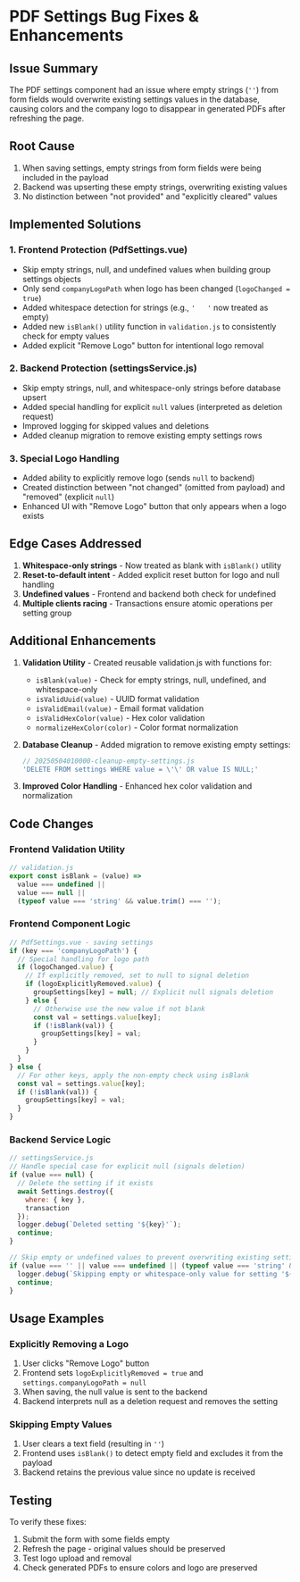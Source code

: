 # PDF Settings Bug Fixes & Enhancements

## Issue Summary

The PDF settings component had an issue where empty strings (`''`) from form fields would overwrite existing settings values in the database, causing colors and the company logo to disappear in generated PDFs after refreshing the page.

## Root Cause

1. When saving settings, empty strings from form fields were being included in the payload
2. Backend was upserting these empty strings, overwriting existing values
3. No distinction between "not provided" and "explicitly cleared" values

## Implemented Solutions

### 1. Frontend Protection (PdfSettings.vue)

- Skip empty strings, null, and undefined values when building group settings objects
- Only send `companyLogoPath` when logo has been changed (`logoChanged = true`)
- Added whitespace detection for strings (e.g., `'   '` now treated as empty)
- Added new `isBlank()` utility function in `validation.js` to consistently check for empty values
- Added explicit "Remove Logo" button for intentional logo removal

### 2. Backend Protection (settingsService.js)

- Skip empty strings, null, and whitespace-only strings before database upsert
- Added special handling for explicit `null` values (interpreted as deletion request)
- Improved logging for skipped values and deletions
- Added cleanup migration to remove existing empty settings rows

### 3. Special Logo Handling

- Added ability to explicitly remove logo (sends `null` to backend)
- Created distinction between "not changed" (omitted from payload) and "removed" (explicit `null`)
- Enhanced UI with "Remove Logo" button that only appears when a logo exists

## Edge Cases Addressed

1. **Whitespace-only strings** - Now treated as blank with `isBlank()` utility
2. **Reset-to-default intent** - Added explicit reset button for logo and null handling
3. **Undefined values** - Frontend and backend both check for undefined
4. **Multiple clients racing** - Transactions ensure atomic operations per setting group

## Additional Enhancements

1. **Validation Utility** - Created reusable validation.js with functions for:
   - `isBlank(value)` - Check for empty strings, null, undefined, and whitespace-only
   - `isValidUuid(value)` - UUID format validation
   - `isValidEmail(value)` - Email format validation
   - `isValidHexColor(value)` - Hex color validation
   - `normalizeHexColor(color)` - Color format normalization

2. **Database Cleanup** - Added migration to remove existing empty settings:
   ```js
   // 20250504010000-cleanup-empty-settings.js
   'DELETE FROM settings WHERE value = \'\' OR value IS NULL;'
   ```

3. **Improved Color Handling** - Enhanced hex color validation and normalization

## Code Changes

### Frontend Validation Utility

```javascript
// validation.js
export const isBlank = (value) => 
  value === undefined || 
  value === null || 
  (typeof value === 'string' && value.trim() === '');
```

### Frontend Component Logic

```javascript
// PdfSettings.vue - saving settings
if (key === 'companyLogoPath') {
  // Special handling for logo path
  if (logoChanged.value) {
    // If explicitly removed, set to null to signal deletion
    if (logoExplicitlyRemoved.value) {
      groupSettings[key] = null; // Explicit null signals deletion
    } else {
      // Otherwise use the new value if not blank
      const val = settings.value[key];
      if (!isBlank(val)) {
        groupSettings[key] = val;
      }
    }
  }
} else {
  // For other keys, apply the non-empty check using isBlank
  const val = settings.value[key];
  if (!isBlank(val)) {
    groupSettings[key] = val;
  }
}
```

### Backend Service Logic

```javascript
// settingsService.js
// Handle special case for explicit null (signals deletion)
if (value === null) {
  // Delete the setting if it exists
  await Settings.destroy({
    where: { key },
    transaction
  });
  logger.debug(`Deleted setting '${key}'`);
  continue;
}

// Skip empty or undefined values to prevent overwriting existing settings with blank values
if (value === '' || value === undefined || (typeof value === 'string' && value.trim() === '')) {
  logger.debug(`Skipping empty or whitespace-only value for setting '${key}'`);
  continue;
}
```

## Usage Examples

### Explicitly Removing a Logo

1. User clicks "Remove Logo" button
2. Frontend sets `logoExplicitlyRemoved = true` and `settings.companyLogoPath = null`
3. When saving, the null value is sent to the backend
4. Backend interprets null as a deletion request and removes the setting

### Skipping Empty Values

1. User clears a text field (resulting in `''`)
2. Frontend uses `isBlank()` to detect empty field and excludes it from the payload
3. Backend retains the previous value since no update is received

## Testing

To verify these fixes:

1. Submit the form with some fields empty
2. Refresh the page - original values should be preserved
3. Test logo upload and removal
4. Check generated PDFs to ensure colors and logo are preserved
